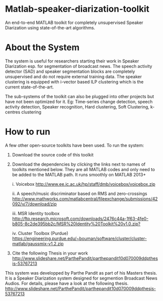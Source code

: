 # Matlab-speaker-diarization-toolkit
An end-to-end MATLAB toolkit for completely unsupervised Speaker Diarization using state-of-the-art algorithms.
 
# About the System 
 The system is useful for researchers starting their work in Speaker Diarization esp. for segmentation of broadcast news.
  The speech activity detector (SAD) and speaker segmentation blocks are completely unsupervised and do not require external training data. The speaker clustering is equipped with i-vector based ILP clustering which is the current state-of-the-art.
 
 The sub-systems of the toolkit can also be plugged into other projects but have not been optimized for it. Eg: Time-series change detection, speech activity detection, Speaker recognition, Hard clustering, Soft Clustering, k-centres clustering
 
# How to run
 A few other open-source toolkits have been used. To run the system:
 1. Download the source code of this toolkit
 2. Download the dependencies by clicking the links next to names of toolkits mentioned below. They are all MATLAB codes and only need to be added to the MATLAB path. It runs smoothly on MATLAB 2013+
 
     i. Voicebox <http://www.ee.ic.ac.uk/hp/staff/dmb/voicebox/voicebox.zip>

     ii. A speech/music discriminator based on RMS and zero-crossings <http://www.mathworks.com/matlabcentral/fileexchange/submissions/42092/v/7/download/zip>
     
     iii. MSR Identity toolbox <http://ftp.research.microsoft.com/downloads/2476c44a-1f63-4fe0-b805-8c2de395bb2c/MSR%20Identity%20Toolkit%20v1.0.zip?>
     
     iv. Cluster Toolbox (Purdue) <https://engineering.purdue.edu/~bouman/software/cluster/cluster-matlab/gaussmix-v1.2.zip>
 3. Cite the following Thesis in your work <http://www.slideshare.net/ParthePandit/parthepandit10d070009ddpthesis-53767213> 
 
 This system was developped by Parthe Pandit as part of his Masters thesis. It is a Speaker Diarization system designed for segmention Broadcast News Audios. For details, please have a look at the following thesis. <http://www.slideshare.net/ParthePandit/parthepandit10d070009ddpthesis-53767213>

